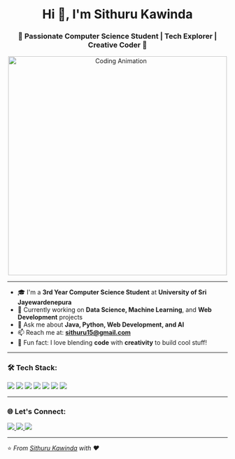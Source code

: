 <h1 align="center">Hi 👋, I'm Sithuru Kawinda</h1>
<h3 align="center">🚀 Passionate Computer Science Student | Tech Explorer | Creative Coder 🚀</h3>

<p align="center">
  <img src="https://media4.giphy.com/media/v1.Y2lkPTc5MGI3NjExZGg2N3NpbXFlMnNyencwM2h2enQ5ZWtnOHNoNWx4MGJzeXUxYXhoMiZlcD12MV9pbnRlcm5hbF9naWZfYnlfaWQmY3Q9Zw/YYW0hHizzIOrlhimPG/giphy.gif" alt="Coding Animation" width="500"/>
</p>

---

- 🎓 I'm a **3rd Year Computer Science Student** at **University of Sri Jayewardenepura**
- 🌱 Currently working on **Data Science, Machine Learning**, and **Web Development** projects
- 💬 Ask me about **Java, Python, Web Development, and AI**
- 📫 Reach me at: **sithuru15@gmail.com**
- 🎨 Fun fact: I love blending **code** with **creativity** to build cool stuff!

---

### 🛠️ Tech Stack:
<p align="left">
  <img src="https://img.shields.io/badge/Python-3776AB?style=for-the-badge&logo=python&logoColor=white"/>
  <img src="https://img.shields.io/badge/Java-ED8B00?style=for-the-badge&logo=java&logoColor=white"/>
  <img src="https://img.shields.io/badge/JavaScript-F7DF1E?style=for-the-badge&logo=javascript&logoColor=black"/>
  <img src="https://img.shields.io/badge/HTML5-E34F26?style=for-the-badge&logo=html5&logoColor=white"/>
  <img src="https://img.shields.io/badge/CSS3-1572B6?style=for-the-badge&logo=css3&logoColor=white"/>
  <img src="https://img.shields.io/badge/Bootstrap-7952B3?style=for-the-badge&logo=bootstrap&logoColor=white"/>
  <img src="https://img.shields.io/badge/MySQL-005C84?style=for-the-badge&logo=mysql&logoColor=white"/>
</p>

---

### 🌐 Let's Connect:
<p align="left">
  <a href="https://github.com/sithuru-kawinda" target="_blank">
    <img src="https://img.shields.io/badge/GitHub-Profile-black?style=for-the-badge&logo=github"/>
  </a>
  <a href="https://www.linkedin.com/in/sithurukawinda/" target="_blank">
    <img src="https://img.shields.io/badge/LinkedIn-0077B5?style=for-the-badge&logo=linkedin&logoColor=white"/>
  </a>
  <a href="mailto:sithuru15@gmail.com">
    <img src="https://img.shields.io/badge/Gmail-D14836?style=for-the-badge&logo=gmail&logoColor=white"/>
  </a>
</p>

---

⭐️ *From [Sithuru Kawinda](https://github.com/sithuru-kawinda) with ❤️*

